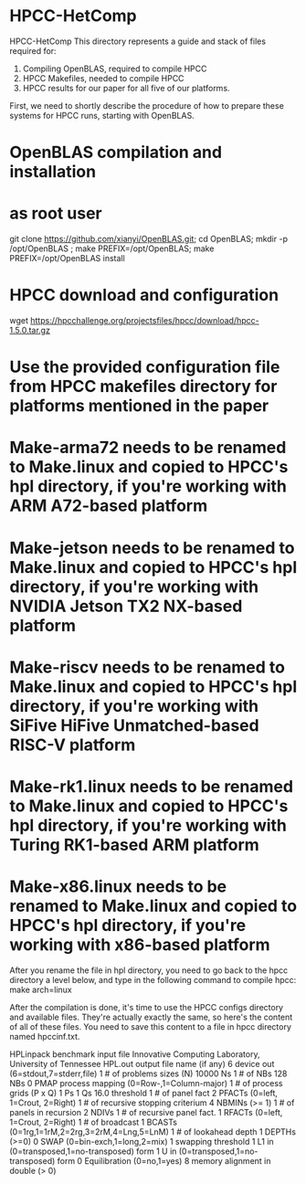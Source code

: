 # HPCC-HetComp
HPCC-HetComp
This directory represents a guide and stack of files required for:
1. Compiling OpenBLAS, required to compile HPCC
2. HPCC Makefiles, needed to compile HPCC
3. HPCC results for our paper for all five of our platforms.

First, we need to shortly describe the procedure of how to prepare these systems for HPCC runs, starting with OpenBLAS.

# OpenBLAS compilation and installation
# as root user
git clone https://github.com/xianyi/OpenBLAS.git; cd OpenBLAS; mkdir -p /opt/OpenBLAS ; make PREFIX=/opt/OpenBLAS; make PREFIX=/opt/OpenBLAS install


# HPCC download and configuration
wget https://hpcchallenge.org/projectsfiles/hpcc/download/hpcc-1.5.0.tar.gz

# Use the provided configuration file from HPCC makefiles directory for platforms mentioned in the paper
# Make-arma72 needs to be renamed to Make.linux and copied to HPCC's hpl directory, if you're working with ARM A72-based platform
# Make-jetson needs to be renamed to Make.linux and copied to HPCC's hpl directory, if you're working with NVIDIA Jetson TX2 NX-based platform
# Make-riscv needs to be renamed to Make.linux and copied to HPCC's hpl directory, if you're working with SiFive HiFive Unmatched-based RISC-V platform
# Make-rk1.linux needs to be renamed to Make.linux and copied to HPCC's hpl directory, if you're working with Turing RK1-based ARM platform
# Make-x86.linux needs to be renamed to Make.linux and copied to HPCC's hpl directory, if you're working with x86-based platform

After you rename the file in hpl directory, you need to go back to the hpcc directory a level below, and type in the following command to compile hpcc:
make arch=linux

After the compilation is done, it's time to use the HPCC configs directory and available files.
They're actually exactly the same, so here's the content of all of these files. You need to save this content to a file in hpcc directory named hpccinf.txt.

HPLinpack benchmark input file
Innovative Computing Laboratory, University of Tennessee
HPL.out      output file name (if any)
6            device out (6=stdout,7=stderr,file)
1            # of problems sizes (N)
10000        Ns
1            # of NBs
128          NBs
0            PMAP process mapping (0=Row-,1=Column-major)
1            # of process grids (P x Q)
1            Ps
1            Qs
16.0         threshold
1            # of panel fact
2            PFACTs (0=left, 1=Crout, 2=Right)
1            # of recursive stopping criterium
4            NBMINs (>= 1)
1            # of panels in recursion
2            NDIVs
1            # of recursive panel fact.
1            RFACTs (0=left, 1=Crout, 2=Right)
1            # of broadcast
1            BCASTs (0=1rg,1=1rM,2=2rg,3=2rM,4=Lng,5=LnM)
1            # of lookahead depth
1            DEPTHs (>=0)
0            SWAP (0=bin-exch,1=long,2=mix)
1            swapping threshold
1            L1 in (0=transposed,1=no-transposed) form
1            U  in (0=transposed,1=no-transposed) form
0            Equilibration (0=no,1=yes)
8            memory alignment in double (> 0)

